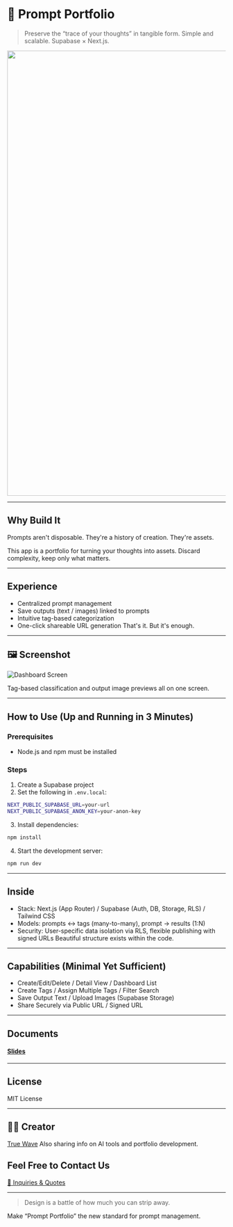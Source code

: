 # 🧠 Prompt Portfolio

> Preserve the “trace of your thoughts” in tangible form.
> Simple and scalable. Supabase × Next.js.

<p align="center">
<img width="1536" height="1024" alt="プロンプト (1)" src="https://github.com/user-attachments/assets/5bd04e24-62f2-4c9d-a2c9-73aacab70dac" />
</p>

---

## Why Build It

Prompts aren't disposable.
They're a history of creation. They're assets.

This app is a portfolio for turning your thoughts into assets.
Discard complexity, keep only what matters.

---

## Experience

- Centralized prompt management
- Save outputs (text / images) linked to prompts
- Intuitive tag-based categorization
- One-click shareable URL generation
That's it. But it's enough.

---

## 🖼 Screenshot
![Dashboard Screen](https://github.com/user-attachments/assets/2b357ac1-cdfb-4b78-945b-6c51bd2acbe3)

Tag-based classification and output image previews all on one screen.

---

## How to Use (Up and Running in 3 Minutes)

### Prerequisites

* Node.js and npm must be installed

### Steps

1. Create a Supabase project
2. Set the following in `.env.local`:

```bash
NEXT_PUBLIC_SUPABASE_URL=your-url
NEXT_PUBLIC_SUPABASE_ANON_KEY=your-anon-key
```

3. Install dependencies:

```bash
npm install
```

4. Start the development server:

```bash
npm run dev
```

---

## Inside

- Stack: Next.js (App Router) / Supabase (Auth, DB, Storage, RLS) / Tailwind CSS
- Models: prompts ↔ tags (many-to-many), prompt → results (1:N)
- Security: User-specific data isolation via RLS, flexible publishing with signed URLs
Beautiful structure exists within the code.

---

## Capabilities (Minimal Yet Sufficient)
- Create/Edit/Delete / Detail View / Dashboard List
- Create Tags / Assign Multiple Tags / Filter Search
- Save Output Text / Upload Images (Supabase Storage)
- Share Securely via Public URL / Signed URL

---

## Documents
#### [Slides](https://github.com/truthwave/my-ai-portfolio-clean/blob/main/English/Materials/Prompt%20Portfolio.pdf)

---

## License

MIT License

---

## 🧑‍💻 Creator

[True Wave](https://github.com/truthwave)
Also sharing info on AI tools and portfolio development.

## Feel Free to Contact Us
[📩 Inquiries & Quotes](mailto:realmadrid71214591@gmail.com)

---

> Design is a battle of how much you can strip away.

Make “Prompt Portfolio” the new standard for prompt management.
